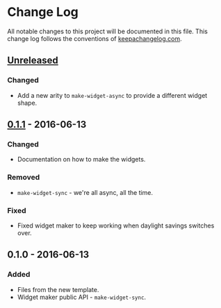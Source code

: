 # Change Log
All notable changes to this project will be documented in this file. This change log follows the conventions of [keepachangelog.com](http://keepachangelog.com/).

## [Unreleased]
### Changed
- Add a new arity to `make-widget-async` to provide a different widget shape.

## [0.1.1] - 2016-06-13
### Changed
- Documentation on how to make the widgets.

### Removed
- `make-widget-sync` - we're all async, all the time.

### Fixed
- Fixed widget maker to keep working when daylight savings switches over.

## 0.1.0 - 2016-06-13
### Added
- Files from the new template.
- Widget maker public API - `make-widget-sync`.

[Unreleased]: https://github.com/your-name/markov-elear/compare/0.1.1...HEAD
[0.1.1]: https://github.com/your-name/markov-elear/compare/0.1.0...0.1.1
